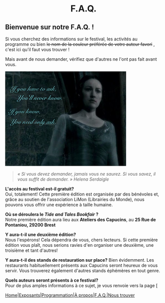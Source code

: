 # <center>F.A.Q.</center>

## Bienvenue sur notre F.A.Q. !
Si vous cherchez des informations sur le festival, les activités au programme ou bien 
~~le nom de la couleur préférée de votre auteur favori~~
, c'est ici qu'il faut vous trouver !

Mais avant de nous demander, vérifiez que d'autres ne l'ont pas fait avant vous.  

![Harry Potter and the Deathly Hallows](image/HelenaSerdaigle.png)

> *« Si vous devez demander, jamais vous ne saurez. Si vous savez, il vous suffit de demander. » Helena Serdaigle*

**L'accès au festival est-il gratuit?**  
Oui, totalement! Cette première édition est organisée par des bénévoles et, grâce au soutien de l'association LiMon (Librairies du Monde), nous pouvons vous offrir une expérience à taille humaine.  

**Où se déroulera le *Tide and Tales Bookfair* ?**  
Notre première édition aura lieu aux **Ateliers des Capucins**, au **25 Rue de Pontaniou, 29200 Brest**  

**Y aura-t-il une deuxième édition?**  
Nous l'espérons! Cela dépendra de vous, chers lecteurs. Si cette première édition vous plaît, nous serions ravies d'en organiser une deuxième, une troisième et tant d'autres!

**Y aura-t-il des stands de restauration sur place?**
Bien évidemment. Les restaurants habituellement présents aux Capucins seront heureux de vous servir. Vous trouverez également d'autres stands éphémères en tout genre.  

**Quels auteurs seront présents à ce festival?**  
Pour de plus amples informations à ce sujet, je vous renvoie vers la page [

[Home](index.md)|[Exposants](Exposants.md)|[Programmation](Programmation.md)|[À propos](Aboutus.md)|[F.A.Q.](Questions.md)|[Nous trouver](Whereto.md)
